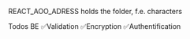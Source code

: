 REACT_AOO_ADRESS holds the folder, f.e. characters


Todos
BE
✅Validation
✅Encryption
✅Authentification
